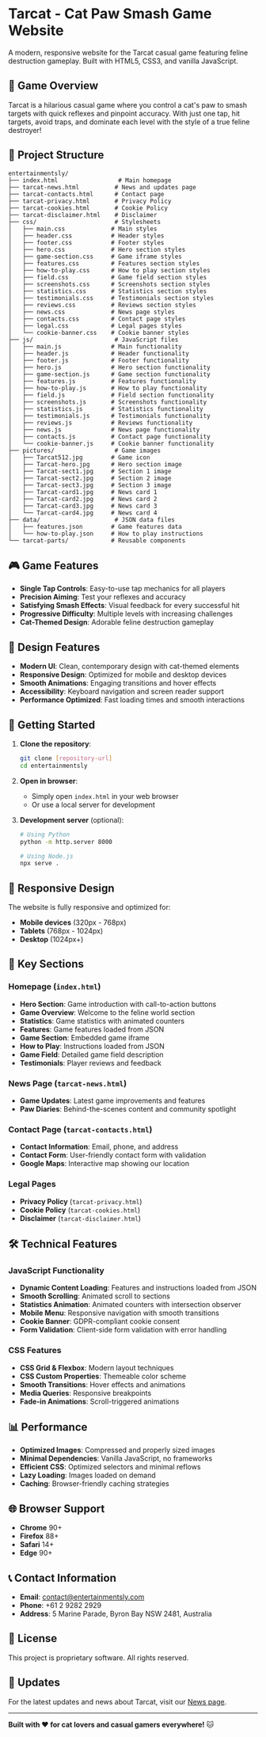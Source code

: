 # Tarcat - Cat Paw Smash Game Website

A modern, responsive website for the Tarcat casual game featuring feline destruction gameplay. Built with HTML5, CSS3, and vanilla JavaScript.

## 🐾 Game Overview

Tarcat is a hilarious casual game where you control a cat's paw to smash targets with quick reflexes and pinpoint accuracy. With just one tap, hit targets, avoid traps, and dominate each level with the style of a true feline destroyer!

## 📁 Project Structure

```
entertainmentsly/
├── index.html                 # Main homepage
├── tarcat-news.html          # News and updates page
├── tarcat-contacts.html      # Contact page
├── tarcat-privacy.html       # Privacy Policy
├── tarcat-cookies.html       # Cookie Policy
├── tarcat-disclaimer.html    # Disclaimer
├── css/                      # Stylesheets
│   ├── main.css             # Main styles
│   ├── header.css           # Header styles
│   ├── footer.css           # Footer styles
│   ├── hero.css             # Hero section styles
│   ├── game-section.css     # Game iframe styles
│   ├── features.css         # Features section styles
│   ├── how-to-play.css      # How to play section styles
│   ├── field.css            # Game field section styles
│   ├── screenshots.css      # Screenshots section styles
│   ├── statistics.css       # Statistics section styles
│   ├── testimonials.css     # Testimonials section styles
│   ├── reviews.css          # Reviews section styles
│   ├── news.css             # News page styles
│   ├── contacts.css         # Contact page styles
│   ├── legal.css            # Legal pages styles
│   └── cookie-banner.css    # Cookie banner styles
├── js/                       # JavaScript files
│   ├── main.js              # Main functionality
│   ├── header.js            # Header functionality
│   ├── footer.js            # Footer functionality
│   ├── hero.js              # Hero section functionality
│   ├── game-section.js      # Game section functionality
│   ├── features.js          # Features functionality
│   ├── how-to-play.js       # How to play functionality
│   ├── field.js             # Field section functionality
│   ├── screenshots.js       # Screenshots functionality
│   ├── statistics.js        # Statistics functionality
│   ├── testimonials.js      # Testimonials functionality
│   ├── reviews.js           # Reviews functionality
│   ├── news.js              # News page functionality
│   ├── contacts.js          # Contact page functionality
│   └── cookie-banner.js     # Cookie banner functionality
├── pictures/                 # Game images
│   ├── Tarcat512.jpg        # Game icon
│   ├── Tarcat-hero.jpg      # Hero section image
│   ├── Tarcat-sect1.jpg     # Section 1 image
│   ├── Tarcat-sect2.jpg     # Section 2 image
│   ├── Tarcat-sect3.jpg     # Section 3 image
│   ├── Tarcat-card1.jpg     # News card 1
│   ├── Tarcat-card2.jpg     # News card 2
│   ├── Tarcat-card3.jpg     # News card 3
│   └── Tarcat-card4.jpg     # News card 4
├── data/                     # JSON data files
│   ├── features.json        # Game features data
│   └── how-to-play.json     # How to play instructions
└── tarcat-parts/            # Reusable components
```

## 🎮 Game Features

- **Single Tap Controls**: Easy-to-use tap mechanics for all players
- **Precision Aiming**: Test your reflexes and accuracy
- **Satisfying Smash Effects**: Visual feedback for every successful hit
- **Progressive Difficulty**: Multiple levels with increasing challenges
- **Cat-Themed Design**: Adorable feline destruction gameplay

## 🎨 Design Features

- **Modern UI**: Clean, contemporary design with cat-themed elements
- **Responsive Design**: Optimized for mobile and desktop devices
- **Smooth Animations**: Engaging transitions and hover effects
- **Accessibility**: Keyboard navigation and screen reader support
- **Performance Optimized**: Fast loading times and smooth interactions

## 🚀 Getting Started

1. **Clone the repository**:
   ```bash
   git clone [repository-url]
   cd entertainmentsly
   ```

2. **Open in browser**:
   - Simply open `index.html` in your web browser
   - Or use a local server for development

3. **Development server** (optional):
   ```bash
   # Using Python
   python -m http.server 8000
   
   # Using Node.js
   npx serve .
   ```

## 📱 Responsive Design

The website is fully responsive and optimized for:
- **Mobile devices** (320px - 768px)
- **Tablets** (768px - 1024px)
- **Desktop** (1024px+)

## 🎯 Key Sections

### Homepage (`index.html`)
- **Hero Section**: Game introduction with call-to-action buttons
- **Game Overview**: Welcome to the feline world section
- **Statistics**: Game statistics with animated counters
- **Features**: Game features loaded from JSON
- **Game Section**: Embedded game iframe
- **How to Play**: Instructions loaded from JSON
- **Game Field**: Detailed game field description
- **Testimonials**: Player reviews and feedback

### News Page (`tarcat-news.html`)
- **Game Updates**: Latest game improvements and features
- **Paw Diaries**: Behind-the-scenes content and community spotlight

### Contact Page (`tarcat-contacts.html`)
- **Contact Information**: Email, phone, and address
- **Contact Form**: User-friendly contact form with validation
- **Google Maps**: Interactive map showing our location

### Legal Pages
- **Privacy Policy** (`tarcat-privacy.html`)
- **Cookie Policy** (`tarcat-cookies.html`)
- **Disclaimer** (`tarcat-disclaimer.html`)

## 🛠️ Technical Features

### JavaScript Functionality
- **Dynamic Content Loading**: Features and instructions loaded from JSON
- **Smooth Scrolling**: Animated scroll to sections
- **Statistics Animation**: Animated counters with intersection observer
- **Mobile Menu**: Responsive navigation with smooth transitions
- **Cookie Banner**: GDPR-compliant cookie consent
- **Form Validation**: Client-side form validation with error handling

### CSS Features
- **CSS Grid & Flexbox**: Modern layout techniques
- **CSS Custom Properties**: Themeable color scheme
- **Smooth Transitions**: Hover effects and animations
- **Media Queries**: Responsive breakpoints
- **Fade-in Animations**: Scroll-triggered animations

## 📊 Performance

- **Optimized Images**: Compressed and properly sized images
- **Minimal Dependencies**: Vanilla JavaScript, no frameworks
- **Efficient CSS**: Optimized selectors and minimal reflows
- **Lazy Loading**: Images loaded on demand
- **Caching**: Browser-friendly caching strategies

## 🌐 Browser Support

- **Chrome** 90+
- **Firefox** 88+
- **Safari** 14+
- **Edge** 90+

## 📞 Contact Information

- **Email**: contact@entertainmentsly.com
- **Phone**: +61 2 9282 2929
- **Address**: 5 Marine Parade, Byron Bay NSW 2481, Australia

## 📄 License

This project is proprietary software. All rights reserved.

## 🔄 Updates

For the latest updates and news about Tarcat, visit our [News page](./tarcat-news.html).

---

**Built with ❤️ for cat lovers and casual gamers everywhere!** 🐱
